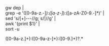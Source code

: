 gw dep | \
grep -e '([0-9a-z\.-]*):([a-z-]*):([a-zA-Z0-9\.-]*)' | \
sed 's/[+\]---//g; s/|//g' | \
awk '{print $1}' | \
sort -u


([0-9a-z.]+):([0-9a-z-]+):([0-9.]+)?.*